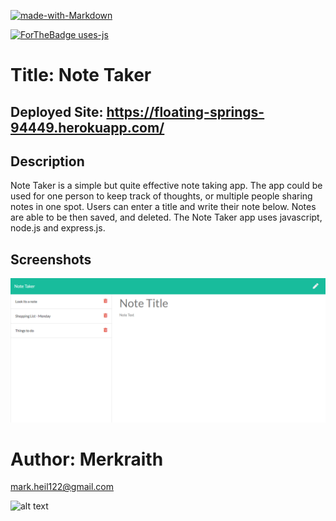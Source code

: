

[![made-with-Markdown](https://img.shields.io/badge/Made%20with-Markdown-1f425f.svg)](http://commonmark.org)

[![ForTheBadge uses-js](http://ForTheBadge.com/images/badges/uses-js.svg)](http://ForTheBadge.com)


# Title:  Note Taker

## Deployed Site: https://floating-springs-94449.herokuapp.com/

## Description
  Note Taker is a simple but quite effective note taking app. The app could be used for one person to keep track of thoughts, or multiple people sharing notes in one spot. Users can enter a title and write their note below. Notes are able to be then saved, and deleted. The Note Taker app uses javascript, node.js and express.js.

## Screenshots

![notetaker](/notetaker.png)

# Author: Merkraith

mark.heil122@gmail.com

![alt text](https://github.com/Merkraith.png)


